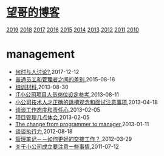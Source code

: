 # [望哥的博客](http://blog.sisopipo.com)
 [2019](/2019/)
 [2018](/2018/)
 [2017](/2017/)
 [2016](/2016/)
 [2015](/2015/)
 [2014](/2014/)
 [2013](/2013/)
 [2012](/2012/)
 [2011](/2011/)
 [2010](/2010/)


# management
* [何时与人讨论?](/2017/2017-12-12-discuss-with-others),2017-12-12
* [普通员工和管理者之间的差别](/2015/2015-08-16-diff-between-employee-and-manager),2015-08-16
* [培训材料](/2013/2013-08-30-how-to-be-a-good-programmer),2013-08-30
* [IT小公司项目人员岗位设定参考](/2013/2013-08-11-jobs-for-little-company),2013-08-11
* [小公司技术人才正确的跳槽观念和面试注意事项](/2013/2013-04-18-notice-tips-when-job-hopping),2013-04-18
* [谈谈工作态度和责任心](/2013/2013-02-05-responsibility-and-attibute),2013-02-05
* [项目管理几点体会](/2013/2013-02-05-experience-of-project-management),2013-02-05
* [The change from programmer to manager](/2013/2013-01-11-the-change-from-programmer-to-manager),2013-01-11
* [谈谈执行力](/2012/2012-08-18-about-execution),2012-08-18
* [管理笔记－－如何更好的交接工作？](/2012/2012-03-29-how-to-hand-over-and-take-over-work),2012-03-29
* [关于小公司成立要注意一些事情](/2011/2011-07-12-tips_should_noticed_when_building_little_company),2011-07-12
